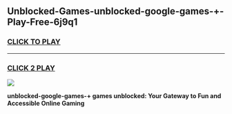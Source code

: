 
## Unblocked-Games-unblocked-google-games-+-Play-Free-6j9q1
<h3>
<a href="https://premium76.site?title=unblocked-google-games-+&ref=10A">CLICK TO PLAY</a></h3>
<hr>

<h3>
<a href="https://premium76.site?title=unblocked-google-games-+&ref=10A">CLICK 2 PLAY</a>
  
</h3>

<a href="https://premium76.site?title=unblocked-google-games-+&ref=10A"><img src="https://clearcache.store/games.png"></a>


**unblocked-google-games-+ games unblocked: Your Gateway to Fun and Accessible Online Gaming**
